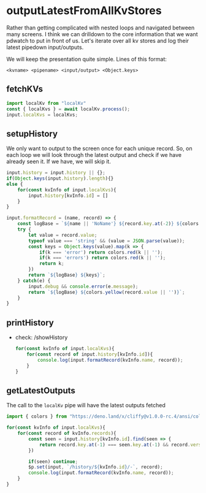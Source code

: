# outputLatestFromAllKvStores

Rather than getting complicated with nested loops and navigated between many screens. I think we can drilldown to the core information that we want pdwatch to put in front of us. Let's iterate over all kv stores and log their latest pipedown input/outputs.

We will keep the presentation quite simple. Lines of this format:

`<kvname> <pipename> <input/output> <Object.keys>`


## fetchKVs
```ts
import localKv from "localKv"
const { localKvs } = await localKv.process();
input.localKvs = localKvs;
```

## setupHistory
We only want to output to the screen once for each unique record. So, on each loop we will look through the latest output and check if we have already seen it. If we have, we will skip it.
```ts
input.history = input.history || {};
if(Object.keys(input.history).length){}
else {
    for(const kvInfo of input.localKvs){
        input.history[kvInfo.id] = []
    }
}
```

```ts
input.formatRecord = (name, record) => {
    const logBase = `${name || 'NoName'} ${record.key.at(-2)} ${colors.bold.green(record.key.at(-1) || '')}`;
    try {
        let value = record.value;
        typeof value === 'string' && (value = JSON.parse(value));
        const keys = Object.keys(value).map(k => {
            if(k === 'error') return colors.red(k || '');
            if(k === 'errors') return colors.red(k || '');
            return k;
        })
        return `${logBase} ${keys}`;
    } catch(e) {
        input.debug && console.error(e.message);
        return `${logBase} ${colors.yellow(record.value || '')}`;
    }
}
```

## printHistory
- check: /showHistory
    ```ts
    for(const kvInfo of input.localKvs){
        for(const record of input.history[kvInfo.id]){
            console.log(input.formatRecord(kvInfo.name, record));
        }
    }
    ```

## getLatestOutputs
The call to the `localKv` pipe will have the latest outputs fetched
```ts
import { colors } from "https://deno.land/x/cliffy@v1.0.0-rc.4/ansi/colors.ts";

for(const kvInfo of input.localKvs){
    for(const record of kvInfo.records){
        const seen = input.history[kvInfo.id].find(seen => {
            return record.key.at(-1) === seen.key.at(-1) && record.versionstamp === seen.versionstamp;
        })

        if(seen) continue;
        $p.set(input, `/history/${kvInfo.id}/-`, record);
        console.log(input.formatRecord(kvInfo.name, record));
    }
}
```
